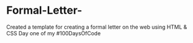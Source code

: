 # Formal-Letter-
Created a template for creating a formal letter on the web using HTML &amp; CSS
Day one of my #100DaysOfCode
